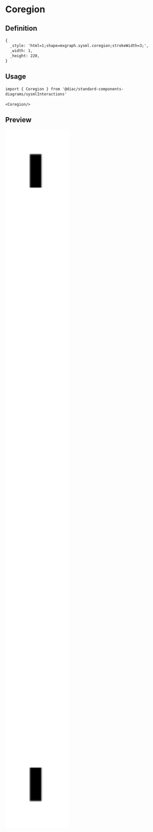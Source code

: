 # Coregion

## Definition

```
{
  _style: 'html=1;shape=mxgraph.sysml.coregion;strokeWidth=3;',
  _width: 1,
  _height: 220,
}
```

## Usage

```
import { Coregion } from '@diac/standard-components-diagrams/sysmlInteractions'

<Coregion/>
```

## Preview

<img src="./coregion.png" width="200"/>
